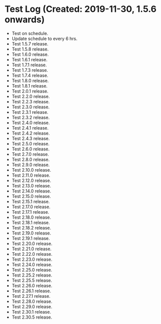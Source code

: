 # Test Log (Created: 2019-11-30, 1.5.6 onwards)
- Test on schedule.
- Update schedule to every 6 hrs.
- Test 1.5.7 release.
- Test 1.5.8 release.
- Test 1.6.0 release.
- Test 1.6.1 release.
- Test 1.7.1 release.
- Test 1.7.3 release.
- Test 1.7.4 release.
- Test 1.8.0 release.
- Test 1.8.1 release.
- Test 2.0.1 release.
- Test 2.2.0 release.
- Test 2.2.3 release.
- Test 2.3.0 release.
- Test 2.3.1 release.
- Test 2.3.2 release.
- Test 2.4.0 release.
- Test 2.4.1 release.
- Test 2.4.2 release.
- Test 2.4.3 release.
- Test 2.5.0 release.
- Test 2.6.0 release.
- Test 2.7.0 release.
- Test 2.8.0 release.
- Test 2.9.0 release.
- Test 2.10.0 release.
- Test 2.11.0 release.
- Test 2.12.0 release.
- Test 2.13.0 release.
- Test 2.14.0 release.
- Test 2.15.0 release.
- Test 2.15.1 release.
- Test 2.17.0 release.
- Test 2.17.1 release.
- Test 2.18.0 release.
- Test 2.18.1 release.
- Test 2.18.2 release.
- Test 2.19.0 release.
- Test 2.19.1 release.
- Test 2.20.0 release.
- Test 2.21.0 release.
- Test 2.22.0 release.
- Test 2.23.0 release.
- Test 2.24.0 release.
- Test 2.25.0 release.
- Test 2.25.2 release.
- Test 2.25.5 release.
- Test 2.26.0 release.
- Test 2.26.1 release.
- Test 2.27.1 release.
- Test 2.28.0 release.
- Test 2.29.0 release.
- Test 2.30.1 release.
- Test 2.30.5 release.
